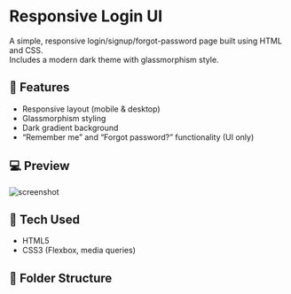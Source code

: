 # Responsive Login UI

A simple, responsive login/signup/forgot-password page built using HTML and CSS.  
Includes a modern dark theme with glassmorphism style.

## 📱 Features
- Responsive layout (mobile & desktop)
- Glassmorphism styling
- Dark gradient background
- “Remember me” and “Forgot password?” functionality (UI only)

## 💻 Preview

![screenshot](screenshot.png) <!-- Optional if you add one -->

## 🔧 Tech Used
- HTML5
- CSS3 (Flexbox, media queries)

## 📂 Folder Structure

